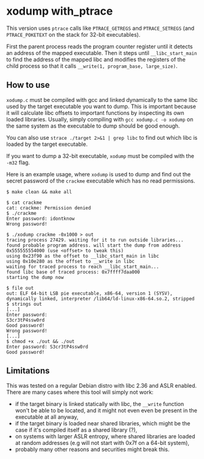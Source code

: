 # xodump with_ptrace

This version uses `ptrace` calls like `PTRACE_GETREGS` and `PTRACE_SETREGS` (and `PTRACE_POKETEXT` on the stack for 32-bit executables).

First the parent process reads the program counter register until it detects an address of the mapped executable. Then it steps until `__libc_start_main` to find the address of the mapped libc and modifies the registers of the child process so that it calls `__write(1, program_base, large_size)`.

## How to use

`xodump.c` must be compiled with gcc and linked dynamically to the same libc used by the target executable you want to dump. This is important because it will calculate libc offsets to important functions by inspecting its own loaded libraries. Usually, simply compiling with `gcc xodump.c -o xodump` on the same system as the executable to dump should be good enough.

You can also use `strace ./target 2>&1 | grep libc` to find out which libc is loaded by the target executable.

If you want to dump a 32-bit executable, `xodump` must be compiled with the `-m32` flag.

Here is an example usage, where `xodump` is used to dump and find out the secret password of the `crackme` executable which has no read permissions.

```console
$ make clean && make all

$ cat crackme
cat: crackme: Permission denied
$ ./crackme 
Enter password: idontknow
Wrong password!

$ ./xodump crackme -0x1000 > out
tracing process 27429. waiting for it to run outside libraries...
found probable program address. will start the dump from address 0x555555554000 (use <offset> to tweak this)
using 0x23f90 as the offset to __libc_start_main in libc
using 0x10e280 as the offset to __write in libc
waiting for traced process to reach __libc_start_main...
found libc base of traced process: 0x7ffff7daa000
starting the dump now

$ file out
out: ELF 64-bit LSB pie executable, x86-64, version 1 (SYSV), dynamically linked, interpreter /lib64/ld-linux-x86-64.so.2, stripped
$ strings out
[...]
Enter password: 
S3cr3tP4ssw0rd
Good password!
Wrong password!
[...]
$ chmod +x ./out && ./out
Enter password: S3cr3tP4ssw0rd
Good password!
```

## Limitations

This was tested on a regular Debian distro with libc 2.36 and ASLR enabled. There are many cases where this tool will simply not work:

- if the target binary is linked statically with libc, the `__write` function won't be able to be located, and it might not even even be present in the executable at all anyway,
- if the target binary is loaded near shared libraries, which might be the case if it's compiled itself as a shared library (?),
- on systems with larger ASLR entropy, where shared libraries are loaded at random addresses (e.g will not start with 0x7f on a 64-bit system),
- probably many other reasons and securities might break this.
